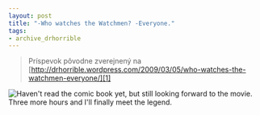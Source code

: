 ```yaml
---
layout: post
title: "-Who watches the Watchmen? -Everyone."
tags:
- archive_drhorrible
---
```

> Príspevok pôvodne zverejnený na [http://drhorrible.wordpress.com/2009/03/05/who-watches-the-watchmen-everyone/][1]

![][pic1]

[1]: http://drhorrible.wordpress.com/2009/03/05/who-watches-the-watchmen-everyone/
[pic1]: /media/2009/watchmen_babies.jpg "Haven't read the comic book yet, but still looking forward to the movie. Three more hours and I'll finally meet the legend."